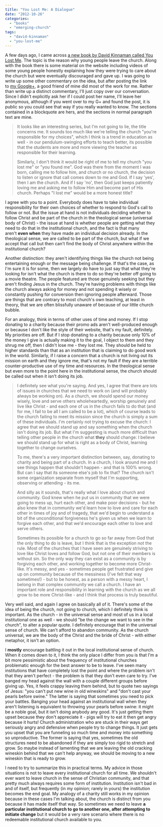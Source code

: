 ```yaml
---
title: "You Lost Me: A Dialogue"
date: "2012-10-26"
categories: 
  - "books"
  - "emerging-church"
tags: 
  - "david-kinnaman"
  - "you-lost-me"
---
```


A few days ago, I came across [a new book by David Kinnaman called You Lost Me](http://youlostmebook.com/ "You Lost Me | By David Kinnaman"). The topic is the reason why young people leave the church. Along with the book there is some material on the website including videos of some young people honestly explaining how they were trying to care about the church but were eventually discouraged and gave up. I was going to write up some other commentary on the idea, but after posting the link to [my Google+](https://profiles.google.com/ryan.robinson.87 "Ryan Robinson - Google+"), a good friend of mine did most of the work for me. Rather than write up a distinct commentary, I'll just copy over our conversation. Since I didn't explicitly ask her if I could post her name, I'll leave her anonymous, although if you went over to my G+ and found the post, it is public so you could see that way if you really wanted to know. The sections contained in a blockquote are hers, and the sections in normal paragraph text are mine.

> <!--more-->It looks like an interesting series, but I'm not going to lie, the title concerns me. It sounds too much like we're telling the church "you're responsible for my choices", which I think is a trend in education as well - in our pendulum-swinging efforts to teach better, its possible that the students are more and more viewing the teacher as responsible for their learning.
> 
> Similarly, I don't think it would be right of me to tell my church "you lost me" or "you found me". God was there from the moment I was born, calling me to follow him, and church or no church, the decision to listen or ignore that call comes down to me and God. If I say 'yes', then I am the church. And if I say 'no', then God just keeps patiently loving me and asking me to follow Him and become part of His church. Perhaps "I lost me" would be a more honest title?

I agree with you to a point. Everybody does have to take individual responsibility for their own choices of whether to respond to God's call to follow or not. But the issue at hand is not individuals deciding whether to follow Christ and be part of the church in the theological sense (universal body of Christ) - the issue at hand is whether people are getting what they need to do that in the institutional church, and the fact is that many aren't **even when** they have made an individual decision already. In the theological sense, we are called to be part of the church, but what if we accept that call but then can't find the body of Christ anywhere within the institutional church?

Another distinction: they aren't identifying things like the church not being entertaining enough or the message being challenge. If that's the case, as I'm sure it is for some, then we largely do have to just say that what they're looking for isn't what the church is there to do so they're better off going to a movie theatre. The people featured are those genuinely seeking but they aren't finding Jesus in the church. They're having problems with things like the church always asking for money and not spending it wisely or constantly pushing for conversion then ignoring people afterward. Those are things that are contrary to most church's own teaching, at least in theory, that we are often blissfully unaware of because of our little church bubble.

For an analogy, think in terms of other uses of time and money. If I stop donating to a charity because their promo ads aren't well-produced enough or because I don't like the style of their website, that's my fault, definitely. My priorities are off. But if I stop donating to a charity because only 10% of the money I give is actually making it to the goal, I object to them and they shrug me off, then I didn't lose me - they lost me. They should be held to higher standards than that as an institution that is claiming to do good work in the world. Similarly, if I raise a concern that a church is not living out its mission on earth and they ignore me, that's not my fault if they are a terrible counter-productive use of my time and resources. In the theological sense but even more to the point here in the institutional sense, the church should be called out when it isn't doing its job.

> I definitely see what you're saying. And yes, I agree that there are lots of issues in churches that we need to work on (and will probably always be working on). As a church, we should spend our money wisely, love and serve others wholeheartedly, worship genuinely and live like Christ - and each one of us in the church fails to do that (and for me, I fail to be all I am called to be a lot), which of course leads to the church failing to meet its mission since the church is simply a sum of these individuals. I'm certainly not trying to excuse the church: I agree that we should stand up and say something when the church isn't doing its job. But what I'm suggesting is much more difficult than telling other people in the church what **they** should change: I believe we should stand up for what is right as a body of Christ, learning together to change ourselves.
> 
> To me, there's a very important distinction between, say, donating to charity and being part of a church. In a church, I look around me and I see things happen that shouldn't happen - and that is 100% wrong. But can I say that its someone else's job to fix that? The church isn't some organization separate from myself that I'm supporting, observing or attending - its me.
> 
> And silly as it sounds, that's really what I love about church and community. God knew when he put us in community that we were going to mess up, hurt each other, and make poor decisions - but he also knew that in community we'd learn how to love and care for each other in times of joy and of tragedy, that we'd begin to understand a bit of the unconditional forgiveness he's given us when we learn to forgive each other, and that we'd encourage each other to love and serve others.
> 
> Sometimes its possible for a church to go so far away from God that the only thing to do is leave, but I think that is the exception not the rule. Most of the churches that I have seen are genuinely striving to love like Christ loves and follow God, but not one of their members is without sin. So the only way they can exist as a community is by forgiving each other, and working together to become more Christ-like. It's messy, and yes - sometimes people get frustrated and give up on community because of the messiness (I've felt that way sometimes!) - but to be honest, as a person with a messy heart, I belong in that complex community we call a church. I have an important role and responsibility in learning with the church as we all grow to be more Christ-like - and I think that process is truly beautiful.

Very well said, and again I agree on basically all of it. There's some of the idea of being the church, not going to church, which I definitely think is important. As the church - in the universal sense and most of us in a local institutional one as well - we should "be the change we want to see in the church", to alter a popular quote. I definitely encourage that in the universal sense of church. We can't afford to abandon community. As the church universal, we are the body of the Christ and the bride of Christ - with either metaphor, it isn't an option.

I **mostly** encourage battling it out in the local institutional sense of church. When it comes down to it, I think the only place I differ from you is that I'm a bit more pessimistic about the frequency of institutional churches problematic enough for the best answer to be to leave. I've seen many institutions that have completely lost the point and where the problem isn't that they aren't perfect - the problem is that they don't even care to try. I've banged my head against the wall with a couple different groups before giving up. Yes, it feels crappy leaving them behind, but to quote two sayings of Jesus: "you can't put new wine in old wineskins" and "don't cast your pearls before swine." The latter is saying that sometimes you need to pick your battles. Banging your head against an institutional wall when they aren't listening is equivalent to throwing your pearls before swine: it might be a noble goal, but it isn't doing anybody any good. It's just getting them upset because they don't appreciate it - pigs will try to eat it then get angry because it hurts! Church administration who are stuck in their ways get seriously angry and defensive when people try to change things. It just gets you upset that you are funneling so much time and money into something so unproductive. The former is saying that yes, sometimes the old structures need to be abandoned if they are simply too rigid to stretch and grow. So maybe instead of lamenting that we are leaving the old cracking wineskin behind that we can't help anyway, we should be moving to a new wineskin that is ready to grow.

I need to try to summarize this in practical terms. My advice in those situations is not to leave every institutional church for all time. We shouldn't ever want to leave church in the sense of Christian community, and that pretty much always requires some form of institution. Institution isn't bad in and of itself, but frequently (in my opinion; rarely in yours) the institution becomes the end goal. My analogy of a charity still works in my opinion because in these cases I'm talking about, the church is distinct from you because it has made itself that way. So sometimes we need to leave **a particular institutional church to go to another one, after attempting to initiate change** but it would be a very rare scenario where there is no redeemable institutional church available to you.
